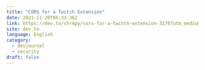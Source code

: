 ```yaml
---
title: "CORS for a Twitch Extension"
date: 2021-11-20T05:33:36Z
link: https://dev.to/shrmpy/cors-for-a-twitch-extension-3170?utm_medium=RSS&utm_source=news.12bit.vn
site: dev.to
language: English
category:
  - devjournal
  - security
draft: false
---
```

